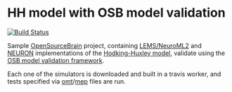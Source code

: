 HH model with OSB model validation
==========================================

[![Build Status](https://travis-ci.org/borismarin/hh-testing.svg)](https://travis-ci.org/borismarin/hh-testing)


Sample [OpenSourceBrain](http://www.opensourcebrain.org/) project, containing [LEMS/NeuroML2](http://www.neuroml.org/lems/) and [NEURON](http://www.neuron.yale.edu/neuron/) implementations of the [Hodking-Huxley model](en.wikipedia.org/wiki/Hodgkin–Huxley_model), validate using the [OSB model validation framework](https://github.com/borismarin/osb-testing-framework/). 

Each one of the simulators is downloaded and built in a travis worker, and tests specified via [omt](NEURON/hh.nrn.omt)/[mep](hh,mep) files are run. 
